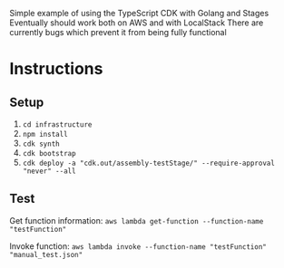 Simple example of using the TypeScript CDK with Golang and Stages
Eventually should work both on AWS and with LocalStack
There are currently bugs which prevent it from being fully functional

# Instructions
## Setup
1. `cd infrastructure`
2. `npm install`
3. `cdk synth`
4. `cdk bootstrap`
5. `cdk deploy -a "cdk.out/assembly-testStage/" --require-approval "never" --all`

## Test
Get function information:
`aws lambda get-function --function-name "testFunction"`

Invoke function:
`aws lambda invoke --function-name "testFunction" "manual_test.json"`
